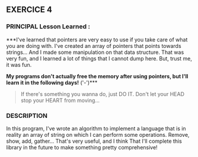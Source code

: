 ## EXERCICE 4

### PRINCIPAL Lesson Learned :

***I've learned that pointers are very easy to use if you take care of 
what you are doing with. I've created an array of pointers that points towards 
strings... 
And I made some manipulation on that data structure. That was very 
fun, and I learned a lot of things that I cannot dump here. But, trust me, it was fun.

**My programs don't actually free the memory after using pointers, but I'll learn it in 
the following days!** ('-')***


> If there's something you wanna do, just DO IT. Don't let your HEAD stop your HEART from moving...


### DESCRIPTION

In this program, I've wrote an algorithm to implement a language that is in reality an array of string
on which I can perform some operations. Remove, show, add, gather...
That's very useful, and I think That I'll complete this library in the future to make something pretty
comprehensive!
